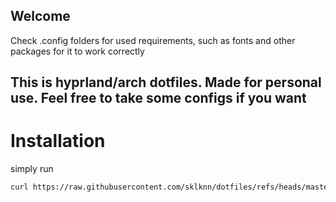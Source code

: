 ## Welcome 

Check .config folders for used requirements, such as fonts and other packages for it to work correctly 

## This is hyprland/arch dotfiles. Made for personal use. Feel free to take some configs if you want 

# Installation 
simply run

```bash
curl https://raw.githubusercontent.com/sklknn/dotfiles/refs/heads/master/install.sh > install.sh && bash install.sh 
```
